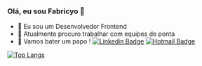 ### Olá, eu sou Fabricyo 👋

- 🔭 Eu sou um Desenvolvedor Frontend
- 👯 Atualmente procuro trabalhar com equipes de ponta
- 💬 Vamos bater um papo !
[![Linkedin Badge](https://img.shields.io/badge/-LinkedIn-blue?style=flat-square&logo=Linkedin&logoColor=white&link=https://www.linkedin.com/in/luiz-carlos-abbott-galvão-neto-21a93b148/)](https://www.linkedin.com/in/fabricyo-barreto/)
[![Hotmail Badge](https://img.shields.io/badge/-Hotmail-0078D4?style=flat-square&logo=microsoft-outlook&logoColor=white&link=mailto:fabriciobarreto@hotmail.com)](mailto:fabriciobarreto@hotmail.com)

[![Top Langs](https://github-readme-stats.vercel.app/api/top-langs/?username=gunners-pro)](https://github.com/anuraghazra/github-readme-stats)

<!--
**gunners-pro/gunners-pro** is a ✨ _special_ ✨ repository because its `README.md` (this file) appears on your GitHub profile.

Here are some ideas to get you started:

- 🔭 I’m currently working on ...
- 🌱 I’m currently learning ...
- 👯 I’m looking to collaborate on ...
- 🤔 I’m looking for help with ...
- 💬 Ask me about ...
- 📫 How to reach me: ...
- 😄 Pronouns: ...
- ⚡ Fun fact: ...
-->
